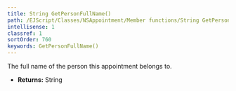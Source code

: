 ```yaml
---
title: String GetPersonFullName()
path: /EJScript/Classes/NSAppointment/Member functions/String GetPersonFullName()
intellisense: 1
classref: 1
sortOrder: 760
keywords: GetPersonFullName()
---
```



The full name of the person this appointment belongs to.



* **Returns:** String


